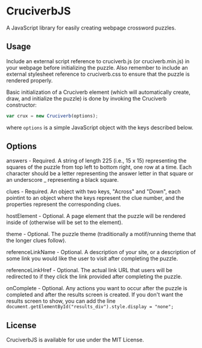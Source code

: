 # CruciverbJS

A JavaScript library for easily creating webpage crossword puzzles.

## Usage

Include an external script reference to cruciverb.js (or cruciverb.min.js) in your webpage before initializing the puzzle. Also remember to include an external stylesheet reference to cruciverb.css to ensure that the puzzle is rendered properly.

Basic initialization of a Cruciverb element (which will automatically create, draw, and initialize the puzzle) is done by invoking the Cruciverb constructor:

```js
var crux = new Cruciverb(options);
```

where `options` is a simple JavaScript object with the keys described below.

## Options

answers - Required. A string of length 225 (i.e., 15 x 15) representing the squares of the puzzle from top left to bottom right, one row at a time. Each character should be a letter representing the answer letter in that square or an underscore _ representing a black square.

clues - Required. An object with two keys, "Across" and "Down", each pointint to an object where the keys represent the clue number, and the properties represent the corresponding clues.

hostElement - Optional. A page element that the puzzle will be rendered inside of (otherwise will be set to the <body> element).

theme - Optional. The puzzle theme (traditionally a motif/running theme that the longer clues follow).

referenceLinkName - Optional. A description of your site, or a description of some link you would like the user to visit after completing the puzzle.

referenceLinkHref - Optional. The actual link URL that users will be redirected to if they click the link provided after completing the puzzle.

onComplete - Optional. Any actions you want to occur after the puzzle is completed and after the results screen is created. If you don't want the results screen to show, you can add the line `document.getElementById("results_div").style.display = "none";`

## License

CruciverbJS is available for use under the MIT License.
